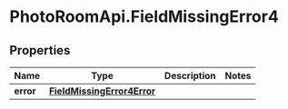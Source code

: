 # PhotoRoomApi.FieldMissingError4

## Properties

Name | Type | Description | Notes
------------ | ------------- | ------------- | -------------
**error** | [**FieldMissingError4Error**](FieldMissingError4Error.md) |  | 



